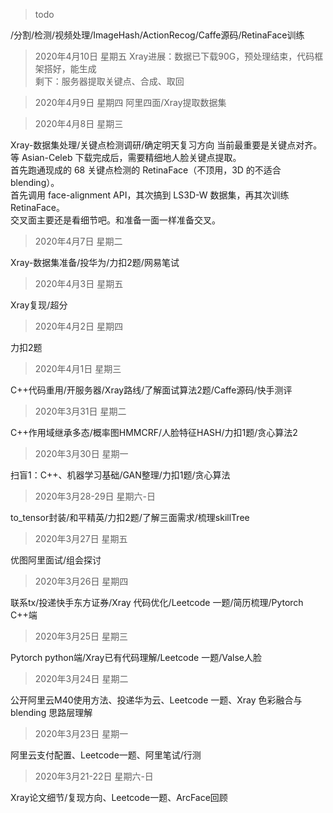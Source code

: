 
> todo

/分割/检测/视频处理/ImageHash/ActionRecog/Caffe源码/RetinaFace训练

> 2020年4月10日 星期五
Xray进展：数据已下载90G，预处理结束，代码框架搭好，能生成  
剩下：服务器提取关键点、合成、取回


> 2020年4月9日 星期四
阿里四面/Xray提取数据集

> 2020年4月8日 星期三

Xray-数据集处理/关键点检测调研/确定明天复习方向
当前最重要是关键点对齐。等 Asian-Celeb 下载完成后，需要精细地人脸关键点提取。  
首先跑通现成的 68 关键点检测的 RetinaFace（不顶用，3D 的不适合 blending）。  
首先调用 face-alignment API，其次搞到 LS3D-W 数据集，再其次训练 RetinaFace。   
交叉面主要还是看细节吧。和准备一面一样准备交叉。

> 2020年4月7日 星期二

Xray-数据集准备/投华为/力扣2题/网易笔试

> 2020年4月3日 星期五

Xray复现/超分

> 2020年4月2日 星期四  

力扣2题

> 2020年4月1日 星期三

C++代码重用/开服务器/Xray路线/了解面试算法2题/Caffe源码/快手测评

> 2020年3月31日 星期二

C++作用域继承多态/概率图HMMCRF/人脸特征HASH/力扣1题/贪心算法2

> 2020年3月30日 星期一

扫盲1：C++、机器学习基础/GAN整理/力扣1题/贪心算法

> 2020年3月28-29日 星期六-日

to_tensor封装/和平精英/力扣2题/了解三面需求/梳理skillTree

> 2020年3月27日 星期五

优图阿里面试/组会探讨

> 2020年3月26日 星期四

联系tx/投递快手东方证券/Xray 代码优化/Leetcode 一题/简历梳理/Pytorch C++端

> 2020年3月25日 星期三

Pytorch python端/Xray已有代码理解/Leetcode 一题/Valse人脸

> 2020年3月24日 星期二

公开阿里云M40使用方法、投递华为云、Leetcode 一题、Xray 色彩融合与 blending 思路层理解

> 2020年3月23日 星期一

阿里云支付配置、Leetcode一题、阿里笔试/行测

> 2020年3月21-22日 星期六-日    

Xray论文细节/复现方向、Leetcode一题、ArcFace回顾
